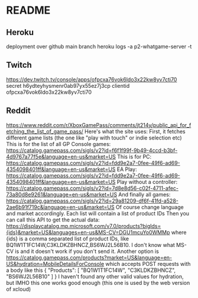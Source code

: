 # README

## Heroku

deployment over github main branch
heroku logs -a p2-whatgame-server -t

## Twitch

https://dev.twitch.tv/console/apps/ofpcxa76vok6ldo3x22kw8yv7cti70
secret h6ydteyhysmenr0ab97yx55ez7j3cp
clientid ofpcxa76vok6ldo3x22kw8yv7cti70

## Reddit

https://www.reddit.com/r/XboxGamePass/comments/jt214y/public_api_for_fetching_the_list_of_game_pass/
Here's what the site uses:
First, it fetches different game lists (the one like "play with touch" or indie selection etc)
This is for the list of all GP Console games: https://catalog.gamepass.com/sigls/v2?id=f6f1f99f-9b49-4ccd-b3bf-4d9767a77f5e&language=en-us&market=US
This is for PC: https://catalog.gamepass.com/sigls/v2?id=fdd9e2a7-0fee-49f6-ad69-4354098401ff&language=en-us&market=US
EA Play: https://catalog.gamepass.com/sigls/v2?id=fdd9e2a7-0fee-49f6-ad69-4354098401ff&language=en-us&market=US
Play without a controller: https://catalog.gamepass.com/sigls/v2?id=7d8e8d56-c02f-4711-afec-73a80d8e9261&language=en-us&market=US
And finally all games: https://catalog.gamepass.com/sigls/v2?id=29a81209-df6f-41fd-a528-2ae6b91f719c&language=en-us&market=US
Of course change language and market accordingly. Each list will contain a list of product IDs
Then you can call this API to get the actual data:
https://displaycatalog.mp.microsoft.com/v7.0/products?bigIds={ids}&market=US&languages=en-us&MS-CV=DGU1mcuYo0WMMp
where {ids} is a comma separated list of product IDs, like BQ1W1T1FC14W,C3KLDKZBHNCZ,BS6WJ2L56B10. I don't know what MS-CV is and it doesn't work if you don't send it.
Another option is https://catalog.gamepass.com/products?market=US&language=en-US&hydration=MobileDetailsForConsole which accepts POST requests with a body like this
{
"Products": [ "BQ1W1T1FC14W", "C3KLDKZBHNCZ", "BS6WJ2L56B10" ]
}
I haven't found any other valid values for hydration, but IMHO this one works good enough (this one is used by the web version of xcloud)
